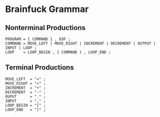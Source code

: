 # Brainfuck Grammar

## Nonterminal Productions

```
PROGRAM = { COMMAND } , EOF ;
COMMAND = MOVE_LEFT | MOVE_RIGHT | INCREMENT | DECREMENT | OUTPUT | INPUT | LOOP ;
LOOP    = LOOP_BEGIN , { COMMAND } , LOOP_END ;
```


## Terminal Productions

```
MOVE_LEFT  = "<" ;
MOVE_RIGHT = ">" ;
INCREMENT  = "+" ;
DECREMENT  = "-" ;
OUPUT      = "." ;
INPUT      = "," ;
LOOP_BEGIN = "[" ;
LOOP_END   = "]" ;
```
